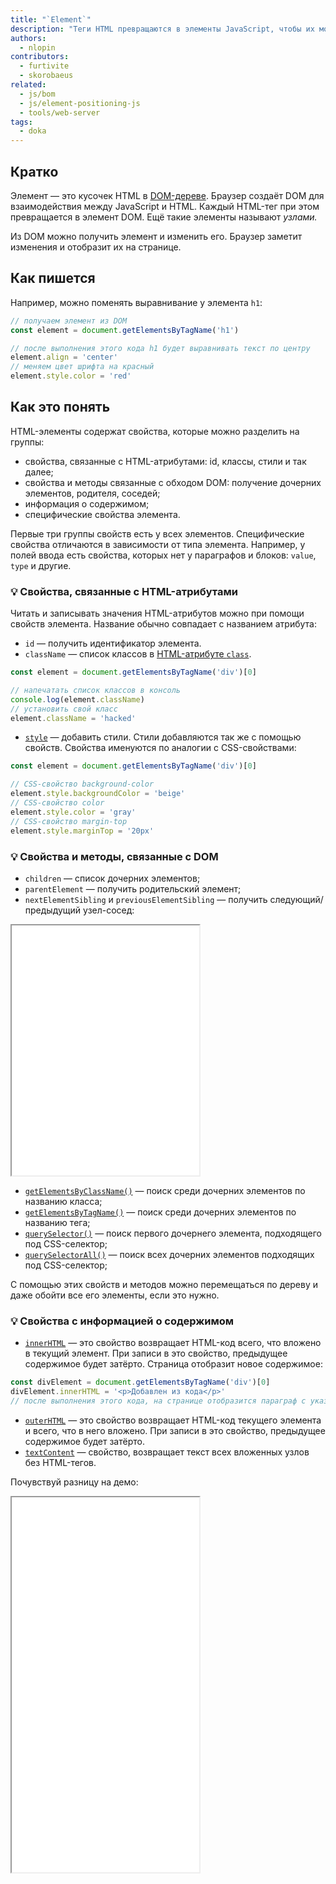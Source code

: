 ```yaml
---
title: "`Element`"
description: "Теги HTML превращаются в элементы JavaScript, чтобы их можно было потрогать из кода."
authors:
  - nlopin
contributors:
  - furtivite
  - skorobaeus
related:
  - js/bom
  - js/element-positioning-js
  - tools/web-server
tags:
  - doka
---
```


## Кратко

Элемент — это кусочек HTML в [DOM-дереве](/js/dom/#iz-chego-sostoit-dom). Браузер создаёт DOM для взаимодействия между JavaScript и HTML. Каждый HTML-тег при этом превращается в элемент DOM. Ещё такие элементы называют _узлами._

Из DOM можно получить элемент и изменить его. Браузер заметит изменения и отобразит их на странице.

## Как пишется

Например, можно поменять выравнивание у элемента `h1`:

```js
// получаем элемент из DOM
const element = document.getElementsByTagName('h1')

// после выполнения этого кода h1 будет выравнивать текст по центру
element.align = 'center'
// меняем цвет шрифта на красный
element.style.color = 'red'
```

## Как это понять

HTML-элементы содержат свойства, которые можно разделить на группы:

- свойства, связанные с HTML-атрибутами: id, классы, стили и так далее;
- свойства и методы связанные с обходом DOM: получение дочерних элементов, родителя, соседей;
- информация о содержимом;
- специфические свойства элемента.

Первые три группы свойств есть у всех элементов. Специфические свойства отличаются в зависимости от типа элемента. Например, у полей ввода есть свойства, которых нет у параграфов и блоков: `value`, `type` и другие.

### 💡 Свойства, связанные с HTML-атрибутами

Читать и записывать значения HTML-атрибутов можно при помощи свойств элемента. Название обычно совпадает с названием атрибута:

- `id` — получить идентификатор элемента.
- `className` — список классов в [HTML-атрибуте `class`](/html/class/).

```js
const element = document.getElementsByTagName('div')[0]

// напечатать список классов в консоль
console.log(element.className)
// установить свой класс
element.className = 'hacked'
```

- [`style`](/js/element-style/) — добавить стили. Стили добавляются так же с помощью свойств. Свойства именуются по аналогии с CSS-свойствами:

```js
const element = document.getElementsByTagName('div')[0]

// CSS-свойство background-color
element.style.backgroundColor = 'beige'
// CSS-свойство color
element.style.color = 'gray'
// CSS-свойство margin-top
element.style.marginTop = '20px'
```

### 💡 Свойства и методы, связанные с DOM

- `children` — список дочерних элементов;
- `parentElement` — получить родительский элемент;
- `nextElementSibling` и `previousElementSibling` — получить следующий/предыдущий узел-сосед:

<iframe title="Окружение DOM-элементов" src="demos/dom/" height="400"></iframe>

- [`getElementsByClassName()`](/js/getelementsbyclassname/) — поиск среди дочерних элементов по названию класса;
- [`getElementsByTagName()`](/js/getelementsbytagname/) — поиск среди дочерних элементов по названию тега;
- [`querySelector()`](/js/query-selector/) — поиск первого дочернего элемента, подходящего под CSS-селектор;
- [`querySelectorAll()`](/js/query-selector-all/) — поиск всех дочерних элементов подходящих под CSS-селектор;

С помощью этих свойств и методов можно перемещаться по дереву и даже обойти все его элементы, если это нужно.

### 💡 Свойства с информацией о содержимом

- [`innerHTML`](/js/element-innerhtml/) — это свойство возвращает HTML-код всего, что вложено в текущий элемент. При записи в это свойство, предыдущее содержимое будет затёрто. Страница отобразит новое содержимое:

```js
const divElement = document.getElementsByTagName('div')[0]
divElement.innerHTML = '<p>Добавлен из кода</p>'
// после выполнения этого кода, на странице отобразится параграф с указанным текстом
```

- [`outerHTML`](/js/element-outerhtml/) — это свойство возвращает HTML-код текущего элемента и всего, что в него вложено. При записи в это свойство, предыдущее содержимое будет затёрто.
- [`textContent`](/js/element-textcontent/) — свойство, возвращает текст всех вложенных узлов без HTML-тегов.

Почувствуй разницу на демо:

<iframe title="Содержимое DOM-элементов" src="demos/dom-html/" height="600"></iframe>

